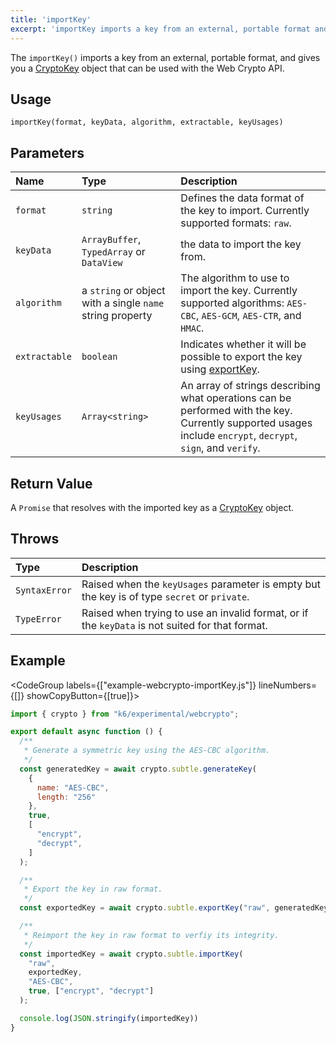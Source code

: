 ```yaml
---
title: 'importKey'
excerpt: 'importKey imports a key from an external, portable format and gives you a CryptoKey object.'
---
```


The `importKey()` imports a key from an external, portable format, and gives you a [CryptoKey](/javascript-api/k6-experimental/webcrypto/cryptokey) object that can be used with the Web Crypto API.

## Usage

```
importKey(format, keyData, algorithm, extractable, keyUsages)
```

## Parameters

| Name          | Type                                                      | Description                                                                                                                                                   |
| :------------ | :-------------------------------------------------------- | :------------------------------------------------------------------------------------------------------------------------------------------------------------ |
| `format`      | `string`                                                  | Defines the data format of the key to import. Currently supported formats: `raw`.                                                                             |
| `keyData`     | `ArrayBuffer`, `TypedArray` or `DataView`                 | the data to import the key from.                                                                                                                              |
| `algorithm`   | a `string` or object with a single `name` string property | The algorithm to use to import the key. Currently supported algorithms: `AES-CBC`, `AES-GCM`, `AES-CTR`, and `HMAC`.                                          |
| `extractable` | `boolean`                                                 | Indicates whether it will be possible to export the key using [exportKey](/javascript-api/k6-experimental/webcrypto/subtlecrypto/exportkey).                  |
| `keyUsages`   | `Array<string>`                                           | An array of strings describing what operations can be performed with the key. Currently supported usages include `encrypt`, `decrypt`, `sign`, and `verify`. |

## Return Value

A `Promise` that resolves with the imported key as a [CryptoKey](/javascript-api/k6-experimental/webcrypto/cryptokey) object.

## Throws

| Type          | Description                                                                                     |
| :------------ | :---------------------------------------------------------------------------------------------- |
| `SyntaxError` | Raised when the `keyUsages` parameter is empty but the key is of type `secret` or `private`.    |
| `TypeError`   | Raised when trying to use an invalid format, or if the `keyData` is not suited for that format. |

## Example

<CodeGroup labels={["example-webcrypto-importKey.js"]} lineNumbers={[]} showCopyButton={[true]}>

```javascript
import { crypto } from "k6/experimental/webcrypto";

export default async function () {
  /**
   * Generate a symmetric key using the AES-CBC algorithm.
   */
  const generatedKey = await crypto.subtle.generateKey(
    {
      name: "AES-CBC",
      length: "256"
    },
    true,
    [
      "encrypt",
      "decrypt",
    ]
  );

  /**
   * Export the key in raw format.
   */
  const exportedKey = await crypto.subtle.exportKey("raw", generatedKey);

  /**
   * Reimport the key in raw format to verfiy its integrity.
   */
  const importedKey = await crypto.subtle.importKey(
    "raw",
    exportedKey,
    "AES-CBC",
    true, ["encrypt", "decrypt"]
  );

  console.log(JSON.stringify(importedKey))
}
```

</CodeGroup>